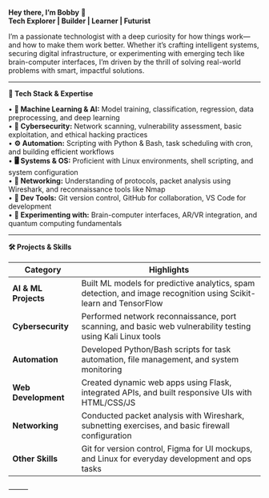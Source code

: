 **Hey there, I’m Bobby** 👋  
**Tech Explorer | Builder | Learner | Futurist**

I’m a passionate technologist with a deep curiosity for how things work—and how to make them work better. Whether it’s crafting intelligent systems, securing digital infrastructure, or experimenting with emerging tech like brain-computer interfaces, I’m driven by the thrill of solving real-world problems with smart, impactful solutions.

---

**🚀 Tech Stack & Expertise**

 • **🧠 Machine Learning & AI:** Model training, classification, regression, data preprocessing, and deep learning  
 • **🔐 Cybersecurity:** Network scanning, vulnerability assessment, basic exploitation, and ethical hacking practices  
 • **⚙️ Automation:** Scripting with Python & Bash, task scheduling with cron, and building efficient workflows  
 • **🖥️ Systems & OS:** Proficient with Linux environments, shell scripting, and system configuration  
 • **🛜 Networking:** Understanding of protocols, packet analysis using Wireshark, and reconnaissance tools like Nmap  
 • **🧰 Dev Tools:** Git version control, GitHub for collaboration, VS Code for development  
 • **🧪 Experimenting with:** Brain-computer interfaces, AR/VR integration, and quantum computing fundamentals  

---

**🛠️ Projects & Skills**

| **Category**        | **Highlights**                                                                 |
|---------------------|--------------------------------------------------------------------------------|
| **AI & ML Projects**| Built ML models for predictive analytics, spam detection, and image recognition using Scikit-learn and TensorFlow |
| **Cybersecurity**   | Performed network reconnaissance, port scanning, and basic web vulnerability testing using Kali Linux tools |
| **Automation**      | Developed Python/Bash scripts for task automation, file management, and system monitoring |
| **Web Development** | Created dynamic web apps using Flask, integrated APIs, and built responsive UIs with HTML/CSS/JS |
| **Networking**      | Conducted packet analysis with Wireshark, subnetting exercises, and basic firewall configuration |
| **Other Skills**    | Git for version control, Figma for UI mockups, and Linux for everyday development and ops tasks |
⸻

<!---
bobby9117/bobby9117 is a ✨ special ✨ repository because its `README.md` (this file) appears on your GitHub profile.
You can click the Preview link to take a look at your changes.
--->
